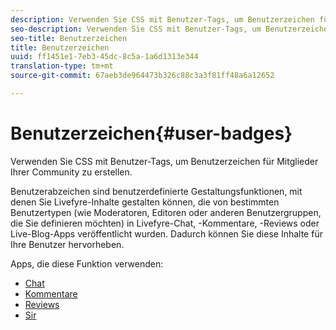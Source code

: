 ```yaml
---
description: Verwenden Sie CSS mit Benutzer-Tags, um Benutzerzeichen für Mitglieder Ihrer Community zu erstellen.
seo-description: Verwenden Sie CSS mit Benutzer-Tags, um Benutzerzeichen für Mitglieder Ihrer Community zu erstellen.
seo-title: Benutzerzeichen
title: Benutzerzeichen
uuid: ff1451e1-7eb3-45dc-8c5a-1a6d1313e344
translation-type: tm+mt
source-git-commit: 67aeb3de964473b326c88c3a3f81ff48a6a12652

---
```



# Benutzerzeichen{#user-badges}

Verwenden Sie CSS mit Benutzer-Tags, um Benutzerzeichen für Mitglieder Ihrer Community zu erstellen.

Benutzerabzeichen sind benutzerdefinierte Gestaltungsfunktionen, mit denen Sie Livefyre-Inhalte gestalten können, die von bestimmten Benutzertypen (wie Moderatoren, Editoren oder anderen Benutzergruppen, die Sie definieren möchten) in Livefyre-Chat, -Kommentare, -Reviews oder Live-Blog-Apps veröffentlicht wurden. Dadurch können Sie diese Inhalte für Ihre Benutzer hervorheben.

Apps, die diese Funktion verwenden:

* [Chat](../../c-about-apps/c-chat-app/c-chat-app.md#c_chat_app)
* [Kommentare](/help/using/c-about-apps/c-comments/c-comments.md)
* [Reviews](../../c-about-apps/c-reviews-app/c-reviews-app.md#c_reviews_app)
* [Sir](../../c-about-apps/c-sidenotes-app/c-sidenotes-app.md#c_sidenotes_app)


